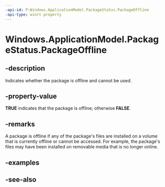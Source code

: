 ----api-id: P:Windows.ApplicationModel.PackageStatus.PackageOffline
-api-type: winrt property
---<!-- Property syntaxpublic bool PackageOffline { get; }--># Windows.ApplicationModel.PackageStatus.PackageOffline## -descriptionIndicates whether the package is offline and cannot be used.## -property-value**TRUE** indicates that the package is offline; otherwise **FALSE**.## -remarksA package is offline if any of the package's files are installed on a volume that is currently offline or cannot be accessed. For example, the package's files may have been installed on removable media that is no longer online.## -examples## -see-also